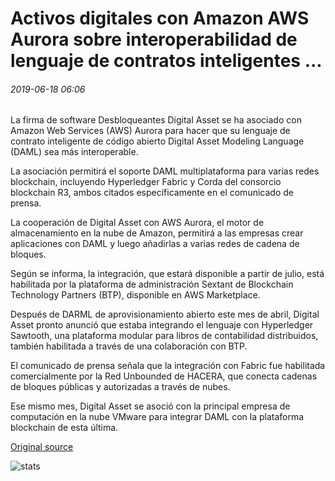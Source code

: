 # Activos digitales con Amazon AWS Aurora sobre interoperabilidad de lenguaje de contratos inteligentes ...

###### 2019-06-18 06:06

La firma de software Desbloqueantes Digital Asset se ha asociado con Amazon Web Services (AWS) Aurora para hacer que su lenguaje de contrato inteligente de código abierto Digital Asset Modeling Language (DAML) sea más interoperable.

La asociación permitirá el soporte DAML multiplataforma para varias redes blockchain, incluyendo Hyperledger Fabric y Corda del consorcio blockchain R3, ambos citados específicamente en el comunicado de prensa.

La cooperación de Digital Asset con AWS Aurora, el motor de almacenamiento en la nube de Amazon, permitirá a las empresas crear aplicaciones con DAML y luego añadirlas a varias redes de cadena de bloques.

Según se informa, la integración, que estará disponible a partir de julio, está habilitada por la plataforma de administración Sextant de Blockchain Technology Partners (BTP), disponible en AWS Marketplace.

Después de DARML de aprovisionamiento abierto este mes de abril, Digital Asset pronto anunció que estaba integrando el lenguaje con Hyperledger Sawtooth, una plataforma modular para libros de contabilidad distribuidos, también habilitada a través de una colaboración con BTP.

El comunicado de prensa señala que la integración con Fabric fue habilitada comercialmente por la Red Unbounded de HACERA, que conecta cadenas de bloques públicas y autorizadas a través de nubes.

Ese mismo mes, Digital Asset se asoció con la principal empresa de computación en la nube VMware para integrar DAML con la plataforma blockchain de esta última.

[Original source](https://cointelegraph.com/news/digital-asset-partners-with-amazon-aws-aurora-on-smart-contract-language-interoperability)

![stats](https://c.statcounter.com/11760860/0/a89fa40b/1/ "stats")